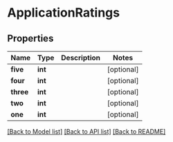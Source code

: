 # ApplicationRatings

## Properties
Name | Type | Description | Notes
------------ | ------------- | ------------- | -------------
**five** | **int** |  | [optional] 
**four** | **int** |  | [optional] 
**three** | **int** |  | [optional] 
**two** | **int** |  | [optional] 
**one** | **int** |  | [optional] 

[[Back to Model list]](../README.md#documentation-for-models) [[Back to API list]](../README.md#documentation-for-api-endpoints) [[Back to README]](../README.md)


